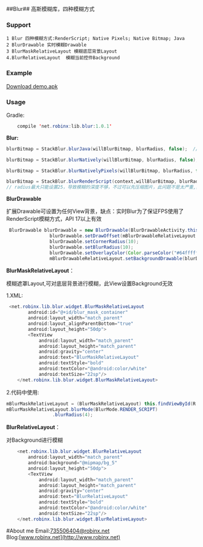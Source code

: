 ##Blur##
高斯模糊库，四种模糊方式 

### Support ###
    
    1 Blur 四种模糊方式:RenderScript; Native Pixels; Native Bitmap; Java
    2 BlurDrawable 实时模糊Drawable
    3 BlurMaskRelativeLayout 模糊底层背景Layout
    4.BlurRelativeLayout  模糊当前控件Background
    

### Example ###

[Download demo.apk](https://github.com/robinxdroid/Adapter/blob/master/app-debug.apk?raw=true)


### Usage ###
Gradle:
```java
    compile 'net.robinx:lib.blur:1.0.1'
```

**Blur:**

```java
blurBitmap = StackBlur.blurJava(willBlurBitmap, blurRadius, false);  //Java方式，缺点：相对于下面三种，速度慢，模糊大图时容易OOM

blurBitmap = StackBlur.blurNatively(willBlurBitmap, blurRadius, false); //Native Bitmap 方式，NDK实现，与Native Pixels方式差距不大

blurBitmap = StackBlur.blurNativelyPixels(willBlurBitmap, blurRadius, false);  //Native Pixels方式 ，NDK实现，推荐使用

blurBitmap = StackBlur.blurRenderScript(context,willBlurBitmap, blurRadius, false); //RenderScript方式，速度极快，约为java方式100倍的速度，NDK方式20倍速度（不同图片质量测试所得结果不同，仅供参考），缺点：API17以上有效，
// radius最大只能设置25，导致模糊的深度不够，不过可以先压缩图片，此问题不是太严重,如果可以忽略API 17的问题，此方式首选
```   

**BlurDrawable**

扩展Drawable可设置为任何View背景，缺点：实时Blur为了保证FPS使用了RenderScript模糊方式，API 17以上有效

```java
 BlurDrawable blurDrawable = new BlurDrawable(BlurDrawableActivity.this);
                blurDrawable.setDrawOffset(mBlurDrawableRelativeLayout.getLeft(), mBlurDrawableRelativeLayout.getTop() + BlurUtils.getStatusBarHeight(BlurDrawableActivity.this));
                blurDrawable.setCornerRadius(10);
                blurDrawable.setBlurRadius(10);
                blurDrawable.setOverlayColor(Color.parseColor("#64ffffff"));
                mBlurDrawableRelativeLayout.setBackgroundDrawable(blurDrawable);
```   

**BlurMaskRelativeLayout**：

模糊遮罩Layout,可对底层背景进行模糊，此View设置Background无效

 1.XML:

```java
 <net.robinx.lib.blur.widget.BlurMaskRelativeLayout
        android:id="@+id/blur_mask_container"
        android:layout_width="match_parent"
        android:layout_alignParentBottom="true"
        android:layout_height="50dp">
        <TextView
            android:layout_width="match_parent"
            android:layout_height="match_parent"
            android:gravity="center"
            android:text="BlurMaskRelativeLayout"
            android:textStyle="bold"
            android:textColor="@android:color/white"
            android:textSize="22sp"/>
    </net.robinx.lib.blur.widget.BlurMaskRelativeLayout>
```   
2.代码中使用: 
```java
mBlurMaskRelativeLayout = (BlurMaskRelativeLayout) this.findViewById(R.id.blur_mask_container);
mBlurMaskRelativeLayout.blurMode(BlurMode.RENDER_SCRIPT)
                 .blurRadius(4);
``` 
 

**BlurRelativeLayout**：

对Background进行模糊

```java
    <net.robinx.lib.blur.widget.BlurRelativeLayout
        android:layout_width="match_parent"
        android:background="@mipmap/bg_5"
        android:layout_height="50dp">
        <TextView
            android:layout_width="match_parent"
            android:layout_height="match_parent"
            android:gravity="center"
            android:text="BlurRelativeLayout"
            android:textStyle="bold"
            android:textColor="@android:color/white"
            android:textSize="22sp"/>
    </net.robinx.lib.blur.widget.BlurRelativeLayout>
```



#About me
Email:735506404@robinx.net<br>
Blog:[www.robinx.net](http://www.robinx.net)
